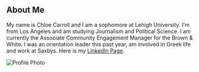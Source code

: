 ## About Me
My name is Chloe Carroll and I am a sophomore at Lehigh University.  I'm from Los Angeles and am studying Journalism and Political Science.  I am currently the Associate Community Engagement Manager for the Brown & White.  I was an orientation leader this past year, am involved in Greek life and work at Saxbys.
Here is my [LinkedIn Page](https://www.linkedin.com/in/chloe-carroll-b050b4140/).

![Profile Photo](https://media.licdn.com/mpr/mpr/shrinknp_200_200/AAIABADGAAAAAQAAAAAAAAtEAAAAJDQzY2YwNzFlLTVlZjctNDZiOC05NzdkLWNkZjkzOTc0YjE2OA.jpg)
